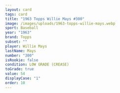```yaml
---
layout: card
tags: card
title: "1963 Topps Willie Mays #300"
image: /images/uploads/1963-topps-willie-mays.webp
sport: Baseball
year: "1963"
brand: Topps
subset: ""
player: Willie Mays
lastName: Mays
number: "300"
isRookie: false
condition: LOW GRADE (CREASE)
toGrade: true
value: 54
displayCase: "1"
order: 10
---
```

